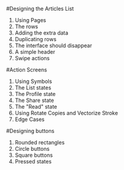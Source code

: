 #Designing the Articles List
1. Using Pages
2. The rows
3. Adding the extra data
4. Duplicating rows
5. The interface should disappear
6. A simple header
7. Swipe actions

#Action Screens
1. Using Symbols
2. The List states
3. The Profile state
4. The Share state
5. The "Read" state
6. Using Rotate Copies and Vectorize Stroke
7. Edge Cases

#Designing buttons
1. Rounded rectangles
2. Circle buttons
3. Square buttons
4. Pressed states